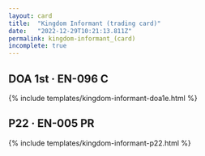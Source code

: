 ```yaml
---
layout: card
title:  "Kingdom Informant (trading card)"
date:   "2022-12-29T10:21:13.811Z"
permalink: kingdom-informant_(card)
incomplete: true
---
```


## DOA 1st &middot; EN-096 C

{% include templates/kingdom-informant-doa1e.html %}


## P22 &middot; EN-005 PR

{% include templates/kingdom-informant-p22.html %}
